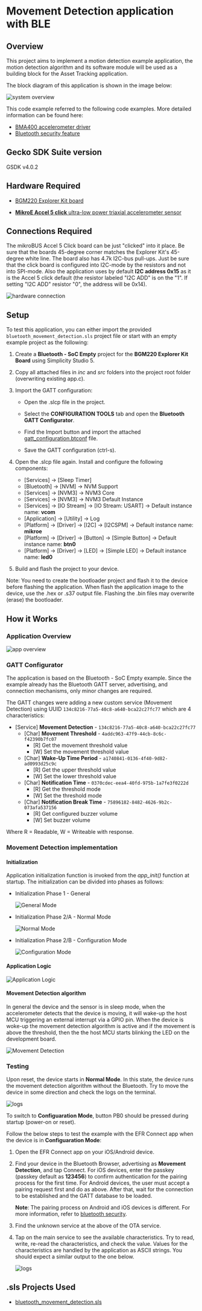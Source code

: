 # Movement Detection application with BLE #

## Overview ##

This project aims to implement a motion detection example application, the motion detection algorithm and its software module will be used as a building block for the Asset Tracking application.

The block diagram of this application is shown in the image below:

![system overview](images/system_overview.png)

This code example referred to the following code examples. More detailed information can be found here:

- [BMA400 accelerometer driver](https://github.com/SiliconLabs/platform_hardware_drivers/tree/master/bma400_accelerometer)
- [Bluetooth security feature](https://github.com/SiliconLabs/bluetooth_stack_features_staging/tree/master/security)

## Gecko SDK Suite version ##

GSDK v4.0.2

## Hardware Required ##

- [BGM220 Explorer Kit board](https://www.silabs.com/development-tools/wireless/bluetooth/bgm220-explorer-kit)

- [**MikroE Accel 5 click** ultra-low power triaxial accelerometer sensor](https://www.mikroe.com/accel-5-click)

## Connections Required ##

The mikroBUS Accel 5 Click board can be just "clicked" into it place. Be sure that the boards 45-degree corner matches the Explorer Kit's 45-degree white line. The board also has 4.7k I2C-bus pull-ups. Just be sure that the click board is configured into I2C-mode by the resistors and not into SPI-mode. Also the application uses by default **I2C address 0x15** as it is the Accel 5 click default (the resistor labeled "I2C ADD" is on the "1". If setting "I2C ADD" resistor "0", the address will be 0x14).

![hardware connection](images/hardware_connection.png)

## Setup ##

To test this application, you can either import the provided `bluetooth_movement_detection.sls` project file or start with an empty example project as the following:

1. Create a **Bluetooth - SoC Empty** project for the **BGM220 Explorer Kit Board** using Simplicity Studio 5.

2. Copy all attached files in *inc* and *src* folders into the project root folder (overwriting existing app.c).

3. Import the GATT configuration:

   - Open the .slcp file in the project.

   - Select the **CONFIGURATION TOOLS** tab and open the **Bluetooth GATT Configurator**.

   - Find the Import button and import the attached [gatt_configuration.btconf](config/gatt_configuration.btconf) file.

   - Save the GATT configuration (ctrl-s).

4. Open the .slcp file again. Install and configure the following components:

    - [Services] →  [Sleep Timer]
    - [Bluetooth] → [NVM] → NVM Support
    - [Services] → [NVM3] → NVM3 Core
    - [Services] → [NVM3] → NVM3 Default Instance
    - [Services] → [IO Stream] → [IO Stream: USART] → Default instance name: **vcom**
    - [Application] → [Utility] → Log
    - [Platform] → [Driver] → [I2C] → [I2CSPM] → Default instance name: **mikroe**
    - [Platform] → [Driver] → [Button] → [Simple Button] → Default instance name: **btn0**
    - [Platform] → [Driver] → [LED] → [Simple LED] → Default instance name: **led0**

5. Build and flash the project to your device.

Note: You need to create the bootloader project and flash it to the device before flashing the application. When flash the application image to the device, use the .hex or .s37 output file. Flashing the .bin files may overwrite (erase) the bootloader.

## How it Works ##

### Application Overview ###

![app overview](images/overview.png)

### GATT Configurator ###

The application is based on the Bluetooth - SoC Empty example. Since the example already has the Bluetooth GATT server, advertising, and connection mechanisms, only minor changes are required.

The GATT changes were adding a new custom service (Movement Detection) using UUID `134c8216-77a5-40c8-a640-bca22c27fc77` which are 4 characteristics:

- [Service] **Movement Detection** - `134c8216-77a5-40c8-a640-bca22c27fc77`
  - [Char] **Movement Threshold** - `4addc963-47f9-44cb-8c6c-f42390b7fc07`
    - [R] Get the movement threshold value
    - [W] Set the movement threshold value
  - [Char] **Wake-Up Time Period** - `a1740841-0136-4f40-9d82-ad0993d25c9c`
    - [R] Get the upper threshold value
    - [W] Set the lower threshold value
  - [Char] **Notification Time** - `0370cdec-eea4-40fd-975b-1a7fe3f0222d`
    - [R] Get the threshold mode
    - [W] Set the threshold mode
  - [Char] **Notification Break Time** - `75896182-8482-4626-9b2c-073afa537156`
    - [R] Get configured buzzer volume
    - [W] Set buzzer volume

Where R = Readable, W = Writeable with response.

### Movement Detection implementation ###

#### Initialization ####

Application initialization function is invoked from the *app_init()* function at startup. The initialization can be divided into phases as follows:

- Initialization Phase 1 - General

  ![General Mode](images/general_mode.png)

- Initialization Phase 2/A - Normal Mode

  ![Normal Mode](images/normal_mode.png)

- Initialization Phase 2/B - Configuration Mode

  ![Configuration Mode](images/configuration_mode.png)

#### Application Logic ####

![Application Logic](images/application_logic.png)

#### Movement Detection algorithm ####

In general the device and the sensor is in sleep mode, when the accelerometer detects that the device is moving, it will wake-up the host MCU triggering an external interrupt via a GPIO pin. When the device is woke-up the movement detection algorithm is active and if the movement is above the threshold, then the the host MCU starts blinking the LED on the development board.

![Movement Detection](images/movement_detection.png)

### Testing ###

Upon reset, the device starts in **Normal Mode**. In this state, the device runs the movement detection algorithm without the Bluetooth. Try to move the device in some direction and check the logs on the terminal.

  ![logs](images/logs_1.png)

To switch to **Configuaration Mode**, button PB0 should be pressed during startup (power-on or reset).

Follow the below steps to test the example with the EFR Connect app when the device is in **Configuaration Mode**:

1. Open the EFR Connect app on your iOS/Android device.

2. Find your device in the Bluetooth Browser, advertising as **Movement Detection**, and tap Connect. For iOS devices, enter the passkey (passkey default as **123456**) to confirm authentication for the pairing process for the first time. For Android devices, the user must accept a pairing request first and do as above. After that, wait for the connection to be established and the GATT database to be loaded.

   **Note**: The pairing process on Android and iOS devices is different. For more information, refer to [bluetooth security](https://github.com/SiliconLabs/bluetooth_stack_features/tree/master/security).

3. Find the unknown service at the above of the OTA service.

4. Tap on the main service to see the available characteristics. Try to read, write, re-read the characteristics, and check the value. Values for the characteristics are handled by the application as ASCII strings. You should expect a similar output to the one below.

    ![logs](images/logs_2.png)

## .sls Projects Used ##

- [bluetooth_movement_detection.sls](SimplicityStudio/bluetooth_movement_detection.sls)
